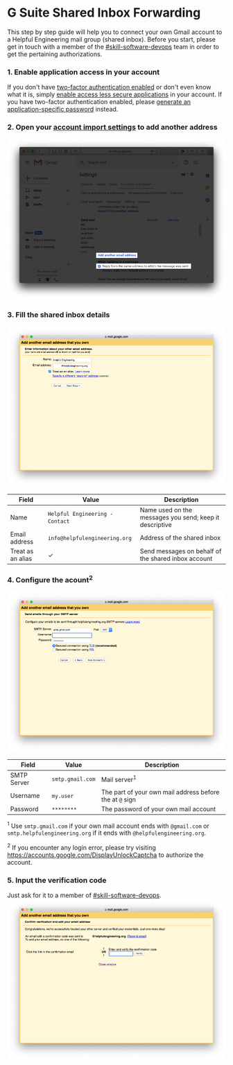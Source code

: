# G Suite Shared Inbox Forwarding
This step by step guide will help you to connect your own Gmail account to a Helpful Engineering mail group (shared inbox). Before you start, please get in touch with a member of the [#skill-software-devops](https://helpfulengineering.slack.com/archives/CV54M16QH) team in order to get the pertaining authorizations.

### 1. Enable application access in your account
If you don't have [two-factor authentication enabled](https://www.google.com/landing/2step/) or don't even know what it is, simply [enable access less secure applications](https://myaccount.google.com/lesssecureapps) in your account. If you have two-factor authentication enabled, please [generate an application-specific password](https://myaccount.google.com/apppasswords) instead.

### 2. Open your [account import settings](https://mail.google.com/mail/#settings/accounts) to add another address
![Step 1](/images/gsuite-group-forwarding-1.png)

### 3. Fill the shared inbox details
![Step 2](/images/gsuite-group-forwarding-2.png)

| Field | Value | Description |
| ----- | ----- | ----------- |
| Name | `Helpful Engineering - Contact` | Name used on the messages you send; keep it descriptive |
| Email address | `info@helpfulengineering.org` | Address of the shared inbox |
| Treat as an alias | ✓ | Send messages on behalf of the shared inbox account |

### 4. Configure the acount<sup>2</sup>
![Step 3](/images/gsuite-group-forwarding-3.png)

| Field | Value | Description |
| ----- | ----- | ----------- |
| SMTP Server | `smtp.gmail.com` | Mail server<sup>1</sup> |
| Username | `my.user` | The part of your own mail address before the at `@` sign |
| Password | `********` | The password of your own mail account |

<sup>1</sup> Use `smtp.gmail.com` if your own mail account ends with `@gmail.com` or `smtp.helpfulengineering.org` if it ends with `@helpfulengineering.org`.

<sup>2</sup> If you encounter any login error, please try visiting https://accounts.google.com/DisplayUnlockCaptcha to authorize the account.

### 5. Input the verification code
Just ask for it to a member of [#skill-software-devops](https://helpfulengineering.slack.com/archives/CV54M16QH).
![Step 4](/images/gsuite-group-forwarding-4.png)
